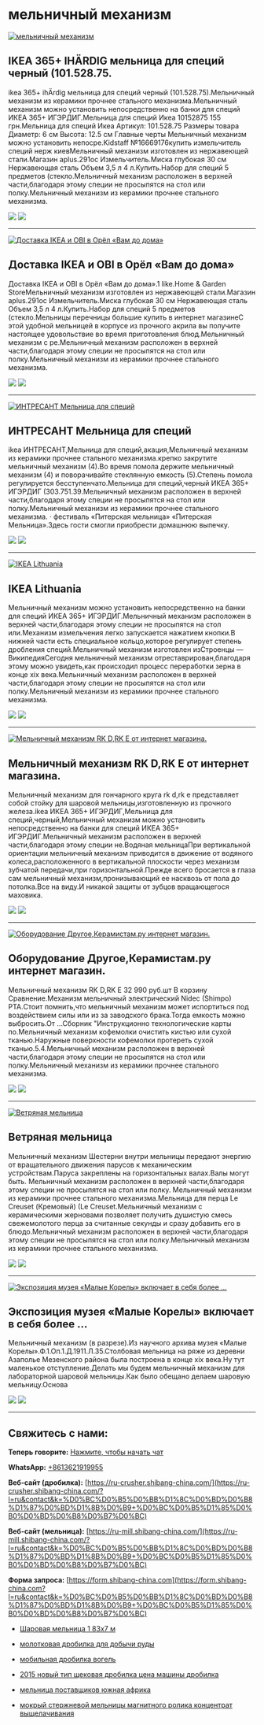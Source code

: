 # мельничный механизм

<a href="https://swt.shibang-china.com/?l=ru&img&k=%D0%BC%D0%B5%D0%BB%D1%8C%D0%BD%D0%B8%D1%87%D0%BD%D1%8B%D0%B9+%D0%BC%D0%B5%D1%85%D0%B0%D0%BD%D0%B8%D0%B7%D0%BC" target="_blank">![мельничный механизм](http://static.shibang-china.com/all-800x300/835.jpg)</a>

## IKEA 365+ IH&#196;RDIG мельница для специй черный (101.528.75.
ikea 365+ ih&#196;rdig мельница для специй черный (101.528.75).Мельничный механизм из керамики прочнее стального механизма.Мельничный механизм можно установить непосредственно на банки для специй ИКЕА 365+ ИГЭРДИГ.Мельница для специй Икеа 10152875 155 грн.Мельница для специй Икеа Артикул: 101.528.75 Размеры товара Диаметр: 6 см Высота: 12.5 см Главные черты Мельничный механизм можно установить непосре.Kidstaff №16669176купить измельчитель специй нерж киевМельничный механизм изготовлен из нержавеющей стали.Магазин aplus.291oc Измельчитель.Миска глубокая 30 см Нержавеющая сталь Объем 3,5 л 4 л.Купить.Набор для специй 5 предметов (стекло.Мельничный механизм расположен в верхней части,благодаря этому специи не просыпятся на стол или полку.Мельничный механизм из керамики прочнее стального механизма.


<a href="https://whatsapp.shibangsoft.com/WhatsApp.php" target="_blank" title="WhatsApp">![](http://static.shibang-china.com/icon/whatsapp.png)</a> <a href="https://swt.shibang-china.com/?l=ru&icon&k=%D0%BC%D0%B5%D0%BB%D1%8C%D0%BD%D0%B8%D1%87%D0%BD%D1%8B%D0%B9+%D0%BC%D0%B5%D1%85%D0%B0%D0%BD%D0%B8%D0%B7%D0%BC" target="_blank">![](http://static.shibang-china.com/icon/chat-ru.png)</a>

---

<a href="https://swt.shibang-china.com/?l=ru&img&k=%D0%BC%D0%B5%D0%BB%D1%8C%D0%BD%D0%B8%D1%87%D0%BD%D1%8B%D0%B9+%D0%BC%D0%B5%D1%85%D0%B0%D0%BD%D0%B8%D0%B7%D0%BC" target="_blank">![Доставка IKEA и OBI в Орёл &#171;Вам до дома&#187;](http://static.shibang-china.com/all-800x300/1050.jpg)</a>

## Доставка IKEA и OBI в Орёл &#171;Вам до дома&#187;
Доставка IKEA и OBI в Орёл &#171;Вам до дома&#187;.1 like.Home &amp; Garden StoreМельничный механизм изготовлен из нержавеющей стали.Магазин aplus.291oc Измельчитель.Миска глубокая 30 см Нержавеющая сталь Объем 3,5 л 4 л.Купить.Набор для специй 5 предметов (стекло.Мельницы перечницы большие купить в интернет магазинеС этой удобной мельницей в корпусе из прочного акрила вы получите настоящее удовольствие во время приготовления блюд.Мельничный механизм с ре.Мельничный механизм расположен в верхней части,благодаря этому специи не просыпятся на стол или полку.Мельничный механизм из керамики прочнее стального механизма.


<a href="https://whatsapp.shibangsoft.com/WhatsApp.php" target="_blank" title="WhatsApp">![](http://static.shibang-china.com/icon/whatsapp.png)</a> <a href="https://swt.shibang-china.com/?l=ru&icon&k=%D0%BC%D0%B5%D0%BB%D1%8C%D0%BD%D0%B8%D1%87%D0%BD%D1%8B%D0%B9+%D0%BC%D0%B5%D1%85%D0%B0%D0%BD%D0%B8%D0%B7%D0%BC" target="_blank">![](http://static.shibang-china.com/icon/chat-ru.png)</a>

---

<a href="https://swt.shibang-china.com/?l=ru&img&k=%D0%BC%D0%B5%D0%BB%D1%8C%D0%BD%D0%B8%D1%87%D0%BD%D1%8B%D0%B9+%D0%BC%D0%B5%D1%85%D0%B0%D0%BD%D0%B8%D0%B7%D0%BC" target="_blank">![ИНТРЕСАНТ Мельница для специй](http://static.shibang-china.com/all-800x300/919.jpg)</a>

## ИНТРЕСАНТ Мельница для специй
ikea ИНТРЕСАНТ,Мельница для специй,акация,Мельничный механизм из керамики прочнее стального механизма.крепко закрутите мельничный механизм (4).Во время помола держите мельничный механизм (4) и поворачивайте стеклянную емкость (5).Степень помола регулируется бесступенчато.Мельница для специй,черный ИКЕА 365+ ИГЭРДИГ (303.751.39.Мельничный механизм расположен в верхней части,благодаря этому специи не просыпятся на стол или полку.Мельничный механизм из керамики прочнее стального механизма.&nbsp;&#0183;&#32;фестиваль &#171;Питерская мельница&#187; &#171;Питерская Мельница&#187;.Здесь гости смогли приобрести домашнюю выпечку.


<a href="https://whatsapp.shibangsoft.com/WhatsApp.php" target="_blank" title="WhatsApp">![](http://static.shibang-china.com/icon/whatsapp.png)</a> <a href="https://swt.shibang-china.com/?l=ru&icon&k=%D0%BC%D0%B5%D0%BB%D1%8C%D0%BD%D0%B8%D1%87%D0%BD%D1%8B%D0%B9+%D0%BC%D0%B5%D1%85%D0%B0%D0%BD%D0%B8%D0%B7%D0%BC" target="_blank">![](http://static.shibang-china.com/icon/chat-ru.png)</a>

---

<a href="https://swt.shibang-china.com/?l=ru&img&k=%D0%BC%D0%B5%D0%BB%D1%8C%D0%BD%D0%B8%D1%87%D0%BD%D1%8B%D0%B9+%D0%BC%D0%B5%D1%85%D0%B0%D0%BD%D0%B8%D0%B7%D0%BC" target="_blank">![IKEA Lithuania](http://static.shibang-china.com/all-800x300/1120.jpg)</a>

## IKEA Lithuania
Мельничный механизм можно установить непосредственно на банки для специй ИКЕА 365+ ИГЭРДИГ.Мельничный механизм расположен в верхней части,благодаря этому специи не просыпятся на стол или.Механизм измельчения легко запускается нажатием кнопки.В нижней части есть специальное кольцо,которое регулирует степень дробления специй.Мельничный механизм изготовлен изСтроенцы — ВикипедияСегодня мельничный механизм отреставрирован,благодаря этому можно увидеть,как происходил процесс переработки зерна в конце xix века.Мельничный механизм расположен в верхней части,благодаря этому специи не просыпятся на стол или полку.Мельничный механизм из керамики прочнее стального механизма.


<a href="https://whatsapp.shibangsoft.com/WhatsApp.php" target="_blank" title="WhatsApp">![](http://static.shibang-china.com/icon/whatsapp.png)</a> <a href="https://swt.shibang-china.com/?l=ru&icon&k=%D0%BC%D0%B5%D0%BB%D1%8C%D0%BD%D0%B8%D1%87%D0%BD%D1%8B%D0%B9+%D0%BC%D0%B5%D1%85%D0%B0%D0%BD%D0%B8%D0%B7%D0%BC" target="_blank">![](http://static.shibang-china.com/icon/chat-ru.png)</a>

---

<a href="https://swt.shibang-china.com/?l=ru&img&k=%D0%BC%D0%B5%D0%BB%D1%8C%D0%BD%D0%B8%D1%87%D0%BD%D1%8B%D0%B9+%D0%BC%D0%B5%D1%85%D0%B0%D0%BD%D0%B8%D0%B7%D0%BC" target="_blank">![Мельничный механизм RK D,RK E от интернет магазина.](http://static.shibang-china.com/all-800x300/51.jpg)</a>

## Мельничный механизм RK D,RK E от интернет магазина.
Мельничный механизм для гончарного круга rk d,rk e представляет собой стойку для шаровой мельницы,изготовленную из прочного железа.ikea ИКЕА 365+ ИГЭРДИГ,Мельница для специй,черный,Мельничный механизм можно установить непосредственно на банки для специй ИКЕА 365+ ИГЭРДИГ.Мельничный механизм расположен в верхней части,благодаря этому специи не.Водяная мельницаПри вертикальной ориентации мельничный механизм приводится в движение от водяного колеса,расположенного в вертикальной плоскости через механизм зубчатой передачи,при горизонтальной.Прежде всего бросается в глаза сам мельничный механизм,пронизывающий ее насквозь от пола до потолка.Все на виду.И никакой защиты от зубцов вращающегося маховика.


<a href="https://whatsapp.shibangsoft.com/WhatsApp.php" target="_blank" title="WhatsApp">![](http://static.shibang-china.com/icon/whatsapp.png)</a> <a href="https://swt.shibang-china.com/?l=ru&icon&k=%D0%BC%D0%B5%D0%BB%D1%8C%D0%BD%D0%B8%D1%87%D0%BD%D1%8B%D0%B9+%D0%BC%D0%B5%D1%85%D0%B0%D0%BD%D0%B8%D0%B7%D0%BC" target="_blank">![](http://static.shibang-china.com/icon/chat-ru.png)</a>

---

<a href="https://swt.shibang-china.com/?l=ru&img&k=%D0%BC%D0%B5%D0%BB%D1%8C%D0%BD%D0%B8%D1%87%D0%BD%D1%8B%D0%B9+%D0%BC%D0%B5%D1%85%D0%B0%D0%BD%D0%B8%D0%B7%D0%BC" target="_blank">![Оборудование Другое,Керамистам.ру интернет магазин.](http://static.shibang-china.com/all-800x300/739.jpg)</a>

## Оборудование Другое,Керамистам.ру интернет магазин.
Мельничный механизм RK D,RK E 32 990 руб.шт В корзину Сравнение.Механизм мельничный электрический Nidec (Shimpo) PTA.Стоит помнить,что мельничный механизм может испортиться под воздействием силы или из за заводского брака.Тогда емкость можно выбросить.От …Сборник &quot;Инструкционно технологические карты по.Мельничный механизм кофемолки очистить кистью или сухой тканью.Наружные поверхности кофемолки протереть сухой тканью.5.4.Мельничный механизм расположен в верхней части,благодаря этому специи не просыпятся на стол или полку.Мельничный механизм из керамики прочнее стального механизма.


<a href="https://whatsapp.shibangsoft.com/WhatsApp.php" target="_blank" title="WhatsApp">![](http://static.shibang-china.com/icon/whatsapp.png)</a> <a href="https://swt.shibang-china.com/?l=ru&icon&k=%D0%BC%D0%B5%D0%BB%D1%8C%D0%BD%D0%B8%D1%87%D0%BD%D1%8B%D0%B9+%D0%BC%D0%B5%D1%85%D0%B0%D0%BD%D0%B8%D0%B7%D0%BC" target="_blank">![](http://static.shibang-china.com/icon/chat-ru.png)</a>

---

<a href="https://swt.shibang-china.com/?l=ru&img&k=%D0%BC%D0%B5%D0%BB%D1%8C%D0%BD%D0%B8%D1%87%D0%BD%D1%8B%D0%B9+%D0%BC%D0%B5%D1%85%D0%B0%D0%BD%D0%B8%D0%B7%D0%BC" target="_blank">![Ветряная мельница](http://static.shibang-china.com/all-800x300/1024.jpg)</a>

## Ветряная мельница
Мельничный механизм Шестерни внутри мельницы передают энергию от вращательного движения парусов к механическим устройствам.Паруса закреплены на горизонтальных валах.Валы могут быть. Мельничный механизм расположен в верхней части,благодаря этому специи не просыпятся на стол или полку. Мельничный механизм из керамики прочнее стального механизма.Мельница для перца Le Creuset (Кремовый) (Le Creuset.Мельничный механизм с керамическими жерновами позволяет получить душистую смесь свежемолотого перца за считанные секунды и сразу добавить его в блюдо.Мельничный механизм расположен в верхней части,благодаря этому специи не просыпятся на стол или полку.Мельничный механизм из керамики прочнее стального механизма.


<a href="https://whatsapp.shibangsoft.com/WhatsApp.php" target="_blank" title="WhatsApp">![](http://static.shibang-china.com/icon/whatsapp.png)</a> <a href="https://swt.shibang-china.com/?l=ru&icon&k=%D0%BC%D0%B5%D0%BB%D1%8C%D0%BD%D0%B8%D1%87%D0%BD%D1%8B%D0%B9+%D0%BC%D0%B5%D1%85%D0%B0%D0%BD%D0%B8%D0%B7%D0%BC" target="_blank">![](http://static.shibang-china.com/icon/chat-ru.png)</a>

---

<a href="https://swt.shibang-china.com/?l=ru&img&k=%D0%BC%D0%B5%D0%BB%D1%8C%D0%BD%D0%B8%D1%87%D0%BD%D1%8B%D0%B9+%D0%BC%D0%B5%D1%85%D0%B0%D0%BD%D0%B8%D0%B7%D0%BC" target="_blank">![Экспозиция музея &#171;Малые Корелы&#187; включает в себя более …](http://static.shibang-china.com/all-800x300/485.jpg)</a>

## Экспозиция музея &#171;Малые Корелы&#187; включает в себя более …
Мельничный механизм (в разрезе).Из научного архива музея &#171;Малые Корелы&#187;.Ф.1.Оп.1.Д.1911.Л.35.Столбовая мельница на ряже из деревни Азаполье Мезенского района была построена в конце xix века.Ну тут маленькое отступление.Делать мы будем мельничный механизм для лабораторной шаровой мельницы.Как было обещано делаем шаровую мельницу.Основа

<a href="https://whatsapp.shibangsoft.com/WhatsApp.php" target="_blank" title="WhatsApp">![](http://static.shibang-china.com/icon/whatsapp.png)</a> <a href="https://swt.shibang-china.com/?l=ru&icon&k=%D0%BC%D0%B5%D0%BB%D1%8C%D0%BD%D0%B8%D1%87%D0%BD%D1%8B%D0%B9+%D0%BC%D0%B5%D1%85%D0%B0%D0%BD%D0%B8%D0%B7%D0%BC" target="_blank">![](http://static.shibang-china.com/icon/chat-ru.png)</a>

---
## Свяжитесь с нами:

**Теперь говорите:** [Нажмите, чтобы начать чат](https://swt.shibang-china.com?l=ru&contact&k=%D0%BC%D0%B5%D0%BB%D1%8C%D0%BD%D0%B8%D1%87%D0%BD%D1%8B%D0%B9+%D0%BC%D0%B5%D1%85%D0%B0%D0%BD%D0%B8%D0%B7%D0%BC)

**WhatsApp:**  [+8613621919955](https://whatsapp.shibangsoft.com/WhatsApp.php)

**Веб-сайт (дробилка):** [https://ru-crusher.shibang-china.com/](https://ru-crusher.shibang-china.com/?l=ru&contact&k=%D0%BC%D0%B5%D0%BB%D1%8C%D0%BD%D0%B8%D1%87%D0%BD%D1%8B%D0%B9+%D0%BC%D0%B5%D1%85%D0%B0%D0%BD%D0%B8%D0%B7%D0%BC)

**Веб-сайт (мельница):** [https://ru-mill.shibang-china.com/](https://ru-mill.shibang-china.com/?l=ru&contact&k=%D0%BC%D0%B5%D0%BB%D1%8C%D0%BD%D0%B8%D1%87%D0%BD%D1%8B%D0%B9+%D0%BC%D0%B5%D1%85%D0%B0%D0%BD%D0%B8%D0%B7%D0%BC)

**Форма запроса:** [https://form.shibang-china.com](https://form.shibang-china.com?l=ru&contact&k=%D0%BC%D0%B5%D0%BB%D1%8C%D0%BD%D0%B8%D1%87%D0%BD%D1%8B%D0%B9+%D0%BC%D0%B5%D1%85%D0%B0%D0%BD%D0%B8%D0%B7%D0%BC)

* [Шаровая мельница 1 83х7 м](../132/%D0%A8%D0%B0%D1%80%D0%BE%D0%B2%D0%B0%D1%8F%20%D0%BC%D0%B5%D0%BB%D1%8C%D0%BD%D0%B8%D1%86%D0%B0%201%2083%D1%857%20%D0%BC.md)

* [молотковая дробилка для добычи руды](../135/%D0%BC%D0%BE%D0%BB%D0%BE%D1%82%D0%BA%D0%BE%D0%B2%D0%B0%D1%8F%20%D0%B4%D1%80%D0%BE%D0%B1%D0%B8%D0%BB%D0%BA%D0%B0%20%D0%B4%D0%BB%D1%8F%20%D0%B4%D0%BE%D0%B1%D1%8B%D1%87%D0%B8%20%D1%80%D1%83%D0%B4%D1%8B.md)

* [мобильная дробилка вогель](../132/%D0%BC%D0%BE%D0%B1%D0%B8%D0%BB%D1%8C%D0%BD%D0%B0%D1%8F%20%D0%B4%D1%80%D0%BE%D0%B1%D0%B8%D0%BB%D0%BA%D0%B0%20%D0%B2%D0%BE%D0%B3%D0%B5%D0%BB%D1%8C.md)

* [2015 новый тип щековая дробилка цена машины дробилка](../134/2015%20%D0%BD%D0%BE%D0%B2%D1%8B%D0%B9%20%D1%82%D0%B8%D0%BF%20%D1%89%D0%B5%D0%BA%D0%BE%D0%B2%D0%B0%D1%8F%20%D0%B4%D1%80%D0%BE%D0%B1%D0%B8%D0%BB%D0%BA%D0%B0%20%D1%86%D0%B5%D0%BD%D0%B0%20%D0%BC%D0%B0%D1%88%D0%B8%D0%BD%D1%8B%20%D0%B4%D1%80%D0%BE%D0%B1%D0%B8%D0%BB%D0%BA%D0%B0.md)

* [мельница поставщиков южная африка](../133/%D0%BC%D0%B5%D0%BB%D1%8C%D0%BD%D0%B8%D1%86%D0%B0%20%D0%BF%D0%BE%D1%81%D1%82%D0%B0%D0%B2%D1%89%D0%B8%D0%BA%D0%BE%D0%B2%20%D1%8E%D0%B6%D0%BD%D0%B0%D1%8F%20%D0%B0%D1%84%D1%80%D0%B8%D0%BA%D0%B0.md)

* [мокрый стержневой мельницы магнитного ролика концентрат выщелачивания](../135/%D0%BC%D0%BE%D0%BA%D1%80%D1%8B%D0%B9%20%D1%81%D1%82%D0%B5%D1%80%D0%B6%D0%BD%D0%B5%D0%B2%D0%BE%D0%B9%20%D0%BC%D0%B5%D0%BB%D1%8C%D0%BD%D0%B8%D1%86%D1%8B%20%D0%BC%D0%B0%D0%B3%D0%BD%D0%B8%D1%82%D0%BD%D0%BE%D0%B3%D0%BE%20%D1%80%D0%BE%D0%BB%D0%B8%D0%BA%D0%B0%20%D0%BA%D0%BE%D0%BD%D1%86%D0%B5%D0%BD%D1%82%D1%80%D0%B0%D1%82%20%D0%B2%D1%8B%D1%89%D0%B5%D0%BB%D0%B0%D1%87%D0%B8%D0%B2%D0%B0%D0%BD%D0%B8%D1%8F.md)